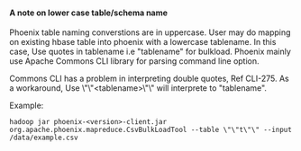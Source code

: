 #### A note on lower case table/schema name
Phoenix table naming converstions are in uppercase. User may do mapping on existing hbase table into phoenix with a lowercase tablename. 
In this case, Use quotes in tablename i.e "tablename" for bulkload.
Phoenix mainly use Apache Commons CLI library for parsing command line option. 

Commons CLI has a problem in interpreting double quotes, Ref CLI-275. As a workaround, Use \\\"\\\"\<tablename\>\\\"\\\" will interprete to "tablename".

Example:

    hadoop jar phoenix-<version>-client.jar org.apache.phoenix.mapreduce.CsvBulkLoadTool --table \"\"t\"\" --input /data/example.csv
